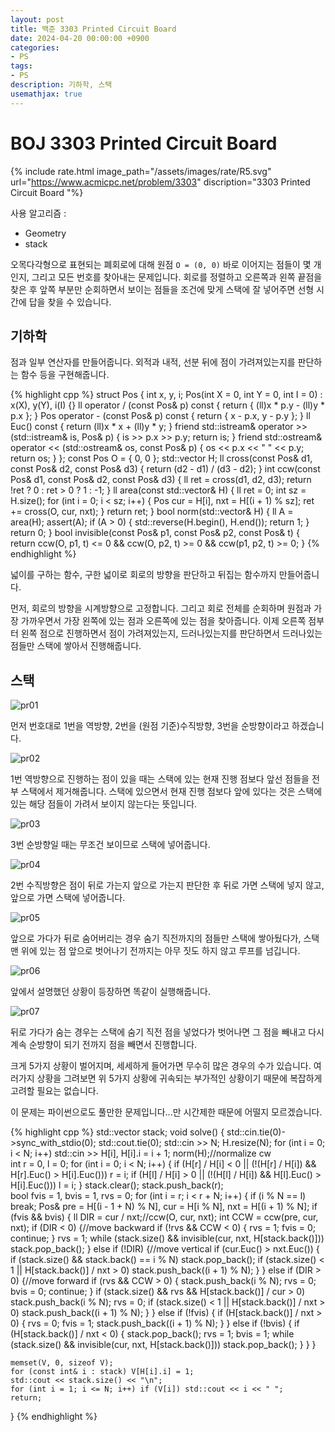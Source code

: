 ```yaml
---
layout: post
title: 백준 3303 Printed Circuit Board
date: 2024-04-20 00:00:00 +0900
categories:
- PS
tags:
- PS
description: 기하학, 스택
usemathjax: true
---
```


# BOJ 3303 Printed Circuit Board

{% include rate.html image_path="/assets/images/rate/R5.svg" url="https://www.acmicpc.net/problem/3303" discription="3303 Printed Circuit Board
"%}

사용 알고리즘 :
- Geometry
- stack

오목다각형으로 표현되는 폐회로에 대해 원점 `O = (0, 0)` 바로 이어지는 점들이 몇 개인지, 그리고 모든 번호를 찾아내는 문제입니다. 회로를 정렬하고 오른쪽과 왼쪽 끝점을 찾은 후 앞쪽 부분만 순회하면서 보이는 점들을 조건에 맞게 스택에 잘 넣어주면 선형 시간에 답을 찾을 수 있습니다.

## 기하학

점과 일부 연산자를 만들어줍니다. 외적과 내적, 선분 뒤에 점이 가려져있는지를 판단하는 함수 등을 구현해줍니다.

{% highlight cpp %}
struct Pos {
    int x, y, i;
    Pos(int X = 0, int Y = 0, int I = 0) : x(X), y(Y), i(I) {}
    ll operator / (const Pos& p) const { return { (ll)x * p.y - (ll)y * p.x }; }
    Pos operator - (const Pos& p) const { return { x - p.x, y - p.y }; }
    ll Euc() const { return (ll)x * x + (ll)y * y; }
    friend std::istream& operator >> (std::istream& is, Pos& p) { is >> p.x >> p.y; return is; }
    friend std::ostream& operator << (std::ostream& os, const Pos& p) { os << p.x << " " << p.y; return os; }
}; const Pos O = { 0, 0 };
std::vector<Pos> H;
ll cross(const Pos& d1, const Pos& d2, const Pos& d3) { return (d2 - d1) / (d3 - d2); }
int ccw(const Pos& d1, const Pos& d2, const Pos& d3) {
    ll ret = cross(d1, d2, d3);
    return !ret ? 0 : ret > 0 ? 1 : -1;
}
ll area(const std::vector<Pos>& H) {
    ll ret = 0;
    int sz = H.size();
    for (int i = 0; i < sz; i++) {
        Pos cur = H[i], nxt = H[(i + 1) % sz];
        ret += cross(O, cur, nxt);
    }
    return ret;
}
bool norm(std::vector<Pos>& H) {
    ll A = area(H);
    assert(A);
    if (A > 0) { std::reverse(H.begin(), H.end()); return 1; }
    return 0;
}
bool invisible(const Pos& p1, const Pos& p2, const Pos& t) {
    return ccw(O, p1, t) <= 0 && ccw(O, p2, t) >= 0 && ccw(p1, p2, t) >= 0;
}
{% endhighlight %}

넓이를 구하는 함수, 구한 넓이로 회로의 방향을 판단하고 뒤집는 함수까지 만들어줍니다.

먼저, 회로의 방향을 시계방향으로 고정합니다. 그리고 회로 전체를 순회하며 원점과 가장 가까우면서 가장 왼쪽에 있는 점과 오른쪽에 있는 점을 찾아줍니다. 이제 오른쪽 점부터 왼쪽 점으로 진행하면서 점이 가려져있는지, 드러나있는지를 판단하면서 드러나있는 점들만 스택에 쌓아서 진행해줍니다.

## 스택

![pr01](/assets/images/2024-04-20-print/pr01.jpg)

먼저 번호대로 1번을 역방향, 2번을 (원점 기준)수직방향, 3번을 순방향이라고 하겠습니다.

![pr02](/assets/images/2024-04-20-print/pr02.jpg)

1번 역방향으로 진행하는 점이 있을 때는 스택에 있는 현재 진행 점보다 앞선 점들을 전부 스택에서 제거해줍니다. 스택에 있으면서 현재 진행 점보다 앞에 있다는 것은 스택에 있는 해당 점들이 가려서 보이지 않는다는 뜻입니다.

![pr03](/assets/images/2024-04-20-print/pr03.jpg)

3번 순방향일 때는 무조건 보이므로 스택에 넣어줍니다.

![pr04](/assets/images/2024-04-20-print/pr04.jpg)

2번 수직방향은 점이 뒤로 가는지 앞으로 가는지 판단한 후 뒤로 가면 스택에 넣지 않고, 앞으로 가면 스택에 넣어줍니다.

![pr05](/assets/images/2024-04-20-print/pr05.jpg)

앞으로 가다가 뒤로 숨어버리는 경우 숨기 직전까지의 점들만 스택에 쌓아뒀다가, 스택 맨 위에 있는 점 앞으로 벗어나기 전까지는 아무 짓도 하지 않고 루프를 넘깁니다.

![pr06](/assets/images/2024-04-20-print/pr06.jpg)

앞에서 설명했던 상황이 등장하면 똑같이 실행해줍니다.

![pr07](/assets/images/2024-04-20-print/pr07.jpg)

뒤로 가다가 숨는 경우는 스택에 숨기 직전 점을 넣었다가 벗어나면 그 점을 빼내고 다시 계속 순방향이 되기 전까지 점을 빼면서 진행합니다.

크게 5가지 상황이 벌어지며, 세세하게 들어가면 무수히 많은 경우의 수가 있습니다. 여러가지 상황을 그려보면 위 5가지 상황에 귀속되는 부가적인 상황이기 때문에 복잡하게 고려할 필요는 없습니다.

이 문제는 파이썬으로도 풀만한 문제입니다...만 시간제한 때문에 어떨지 모르겠습니다.

{% highlight cpp %}
std::vector<int> stack;
void solve() {
    std::cin.tie(0)->sync_with_stdio(0);
    std::cout.tie(0);
    std::cin >> N;
    H.resize(N);
    for (int i = 0; i < N; i++) std::cin >> H[i], H[i].i = i + 1;
    norm(H);//normalize cw    
    int r = 0, l = 0;
    for (int i = 0; i < N; i++) {
        if (H[r] / H[i] < 0 || (!(H[r] / H[i]) && H[r].Euc() > H[i].Euc())) r = i;
        if (H[l] / H[i] > 0 || (!(H[l] / H[i]) && H[l].Euc() > H[i].Euc())) l = i;
    }
    stack.clear();
    stack.push_back(r);    
    bool fvis = 1, bvis = 1, rvs = 0;
    for (int i = r; i < r + N; i++) {
        if (i % N == l) break;
        Pos& pre = H[(i - 1 + N) % N], cur = H[i % N], nxt = H[(i + 1) % N];
        if (fvis && bvis) {
            ll DIR = cur / nxt;//ccw(O, cur, nxt);
            int CCW = ccw(pre, cur, nxt);
            if (DIR < 0) {//move backward
                if (!rvs && CCW < 0) {
                    rvs = 1;
                    fvis = 0;
                    continue;
                }
                rvs = 1;
                while (stack.size() && invisible(cur, nxt, H[stack.back()])) stack.pop_back();
            }
            else if (!DIR) {//move vertical
                if (cur.Euc() > nxt.Euc()) {
                    if (stack.size() && stack.back() == i % N) stack.pop_back();
                    if (stack.size() < 1 || H[stack.back()] / nxt > 0) stack.push_back((i + 1) % N);
                }
            }
            else if (DIR > 0) {//move forward
                if (rvs && CCW > 0) {
                    stack.push_back(i % N);
                    rvs = 0;
                    bvis = 0;
                    continue;
                }
                if (stack.size() && rvs && H[stack.back()] / cur > 0) stack.push_back(i % N);
                rvs = 0;
                if (stack.size() < 1 || H[stack.back()] / nxt > 0) stack.push_back((i + 1) % N);
            }
        }
        else if (!fvis) {
            if (H[stack.back()] / nxt > 0) {
                rvs = 0;
                fvis = 1;
                stack.push_back((i + 1) % N);
            }
        }
        else if (!bvis) {
            if (H[stack.back()] / nxt < 0) {
                stack.pop_back();
                rvs = 1;
                bvis = 1;
                while (stack.size() && invisible(cur, nxt, H[stack.back()])) stack.pop_back();
            }
        }
    }

    memset(V, 0, sizeof V);
    for (const int& i : stack) V[H[i].i] = 1;
    std::cout << stack.size() << "\n";
    for (int i = 1; i <= N; i++) if (V[i]) std::cout << i << " ";
    return;
}
{% endhighlight %}

<!--
{% highlight cpp %}
#define _CRT_SECURE_NO_WARNINGS
#include <iostream>
#include <algorithm>
#include <cmath>
#include <cstring>
#include <vector>
#include <cassert>
typedef long long ll;
const ll INF = 1e17;
const int LEN = 2e5 + 1;
int N;
bool V[LEN];

struct Pos {
    int x, y, i;
    Pos(int X = 0, int Y = 0, int I = 0) : x(X), y(Y), i(I) {}
    ll operator / (const Pos& p) const { return { (ll)x * p.y - (ll)y * p.x }; }
    Pos operator - (const Pos& p) const { return { x - p.x, y - p.y }; }
    ll Euc() const { return (ll)x * x + (ll)y * y; }
    friend std::istream& operator >> (std::istream& is, Pos& p) { is >> p.x >> p.y; return is; }
    friend std::ostream& operator << (std::ostream& os, const Pos& p) { os << p.x << " " << p.y; return os; }
}; const Pos O = { 0, 0 };
std::vector<Pos> H;
ll cross(const Pos& d1, const Pos& d2, const Pos& d3) { return (d2 - d1) / (d3 - d2); }
int ccw(const Pos& d1, const Pos& d2, const Pos& d3) {
    ll ret = cross(d1, d2, d3);
    return !ret ? 0 : ret > 0 ? 1 : -1;
}
ll area(const std::vector<Pos>& H) {
    ll ret = 0;
    int sz = H.size();
    for (int i = 0; i < sz; i++) {
        Pos cur = H[i], nxt = H[(i + 1) % sz];
        ret += cross(O, cur, nxt);
    }
    return ret;
}
bool norm(std::vector<Pos>& H) {
    ll A = area(H);
    assert(A);
    if (A > 0) { std::reverse(H.begin(), H.end()); return 1; }
    return 0;
}
bool invisible(const Pos& p1, const Pos& p2, const Pos& t) {
    return ccw(O, p1, t) <= 0 && ccw(O, p2, t) >= 0 && ccw(p1, p2, t) >= 0;
}
std::vector<int> stack;
void solve() {
    std::cin.tie(0)->sync_with_stdio(0);
    std::cout.tie(0);
    std::cin >> N;
    H.resize(N);
    for (int i = 0; i < N; i++) std::cin >> H[i], H[i].i = i + 1;
    norm(H);//normalize cw    
    int r = 0, l = 0;
    for (int i = 0; i < N; i++) {
        if (H[r] / H[i] < 0 || (!(H[r] / H[i]) && H[r].Euc() > H[i].Euc())) r = i;
        if (H[l] / H[i] > 0 || (!(H[l] / H[i]) && H[l].Euc() > H[i].Euc())) l = i;
    }
    stack.clear();
    stack.push_back(r);    
    bool fvis = 1, bvis = 1, rvs = 0;
    for (int i = r; i < r + N; i++) {
        if (i % N == l) break;
        Pos& pre = H[(i - 1 + N) % N], cur = H[i % N], nxt = H[(i + 1) % N];
        if (fvis && bvis) {
            ll DIR = cur / nxt;//ccw(O, cur, nxt);
            int CCW = ccw(pre, cur, nxt);
            if (DIR < 0) {//move backward
                if (!rvs && CCW < 0) {
                    rvs = 1;
                    fvis = 0;
                    continue;
                }
                rvs = 1;
                while (stack.size() && invisible(cur, nxt, H[stack.back()])) stack.pop_back();
            }
            else if (!DIR) {//move vertical
                if (cur.Euc() > nxt.Euc()) {
                    if (stack.size() && stack.back() == i % N) stack.pop_back();
                    if (stack.size() < 1 || H[stack.back()] / nxt > 0) stack.push_back((i + 1) % N);
                }
            }
            else if (DIR > 0) {//move forward
                if (rvs && CCW > 0) {
                    stack.push_back(i % N);
                    rvs = 0;
                    bvis = 0;
                    continue;
                }
                if (stack.size() && rvs && H[stack.back()] / cur > 0) stack.push_back(i % N);
                rvs = 0;
                if (stack.size() < 1 || H[stack.back()] / nxt > 0) stack.push_back((i + 1) % N);
            }
        }
        else if (!fvis) {
            if (H[stack.back()] / nxt > 0) {
                rvs = 0;
                fvis = 1;
                stack.push_back((i + 1) % N);
            }
        }
        else if (!bvis) {
            if (H[stack.back()] / nxt < 0) {
                stack.pop_back();
                rvs = 1;
                bvis = 1;
                while (stack.size() && invisible(cur, nxt, H[stack.back()])) stack.pop_back();
            }
        }
    }

    memset(V, 0, sizeof V);
    for (const int& i : stack) V[H[i].i] = 1;
    std::cout << stack.size() << "\n";
    for (int i = 1; i <= N; i++) if (V[i]) std::cout << i << " ";
    return;
}
int main() { solve(); return 0; }//boj3303 Printed Circuit Board
{% endhighlight %}
-->
